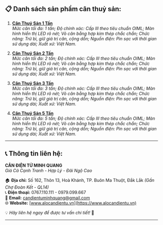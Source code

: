 ## 📋 Danh sách sản phẩm cân thuỷ sản:

1. [**Cân Thuỷ Sản 1 Tấn**](https://alocandientu.vn/san-pham/can-thuy-san)  
   *Mức cân tối đa: 1 tấn; Độ chính xác: Cấp III theo tiêu chuẩn OIML; Màn hình hiển thị LED rõ nét; Vỏ cân bằng hợp kim thép chắc chắn; Chức năng: Trừ bì, giữ giá trị cân, cộng dồn; Nguồn điện: Pin sạc với thời gian sử dụng dài; Xuất xứ: Việt Nam.*

2. [**Cân Thuỷ Sản 2 Tấn**](https://alocandientu.vn/san-pham/can-thuy-san)  
   *Mức cân tối đa: 2 tấn; Độ chính xác: Cấp III theo tiêu chuẩn OIML; Màn hình hiển thị LED rõ nét; Vỏ cân bằng hợp kim thép chắc chắn; Chức năng: Trừ bì, giữ giá trị cân, cộng dồn; Nguồn điện: Pin sạc với thời gian sử dụng dài; Xuất xứ: Việt Nam.*

3. [**Cân Thuỷ Sản 3 Tấn**](https://alocandientu.vn/san-pham/can-thuy-san)  
   *Mức cân tối đa: 3 tấn; Độ chính xác: Cấp III theo tiêu chuẩn OIML; Màn hình hiển thị LED rõ nét; Vỏ cân bằng hợp kim thép chắc chắn; Chức năng: Trừ bì, giữ giá trị cân, cộng dồn; Nguồn điện: Pin sạc với thời gian sử dụng dài; Xuất xứ: Việt Nam.*

4. [**Cân Thuỷ Sản 5 Tấn**](https://alocandientu.vn/san-pham/can-thuy-san)  
   *Mức cân tối đa: 5 tấn; Độ chính xác: Cấp III theo tiêu chuẩn OIML; Màn hình hiển thị LED rõ nét; Vỏ cân bằng hợp kim thép chắc chắn; Chức năng: Trừ bì, giữ giá trị cân, cộng dồn; Nguồn điện: Pin sạc với thời gian sử dụng dài; Xuất xứ: Việt Nam.*

---

## 📞 Thông tin liên hệ:

**CÂN ĐIỆN TỬ MINH QUANG**  
*Giá Cả Cạnh Tranh - Hợp Lý - Đãi Ngộ Cao*

🏠 **Địa chỉ:** Số 162, Thôn 13, Hoà Khánh, TP. Buôn Ma Thuột, Đắk Lắk *(Gần Chợ Đoàn Kết - QL14)*  
📞 **Điện thoại:** 0767.110.111 - 0979.099.667  
📧 **Email:** [candientuminhquang@gmail.com](mailto:candientuminhquang@gmail.com)  
🌐 **Website:** [www.alocandientu.vn](https://www.alocandientu.vn)  

💡 *Hãy liên hệ ngay để được tư vấn chi tiết!* 🚀

---

